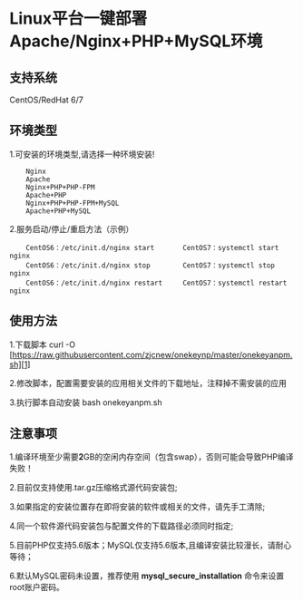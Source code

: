 # Linux平台一键部署Apache/Nginx+PHP+MySQL环境

## 支持系统
CentOS/RedHat 6/7

## 环境类型        
1.可安装的环境类型,请选择一种环境安装!
    
        Nginx
        Apache
        Nginx+PHP+PHP-FPM
        Apache+PHP
        Nginx+PHP+PHP-FPM+MySQL
        Apache+PHP+MySQL
        
 2.服务启动/停止/重启方法（示例）
    
        CentOS6：/etc/init.d/nginx start       CentOS7：systemctl start nginx
        CentOS6：/etc/init.d/nginx stop        CentOS7：systemctl stop nginx
        CentOS6：/etc/init.d/nginx restart     CentOS7：systemctl restart nginx

## 使用方法
 1.下载脚本 curl -O [https://raw.githubusercontent.com/zjcnew/onekeynp/master/onekeyanpm.sh][1]
    
 2.修改脚本，配置需要安装的应用相关文件的下载地址，注释掉不需安装的应用
    
 3.执行脚本自动安装 bash onekeyanpm.sh

## 注意事项

1.编译环境至少需要**2**GB的空闲内存空间（包含swap），否则可能会导致PHP编译失败！
    
2.目前仅支持使用.tar.gz压缩格式源代码安装包;
    
3.如果指定的安装位置存在即将安装的软件或相关的文件，请先手工清除;
    
4.同一个软件源代码安装包与配置文件的下载路径必须同时指定;
    
5.目前PHP仅支持5.6版本；MySQL仅支持5.6版本,且编译安装比较漫长，请耐心等待；
    
6.默认MySQL密码未设置，推荐使用 **mysql_secure_installation** 命令来设置root账户密码。


  [1]: https://raw.githubusercontent.com/zjcnew/onekeynp/master/onekeyanpm.sh